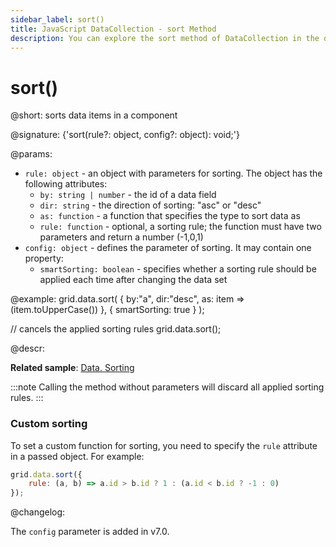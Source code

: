 ```yaml
---
sidebar_label: sort()
title: JavaScript DataCollection - sort Method 
description: You can explore the sort method of DataCollection in the documentation of the DHTMLX JavaScript UI library. Browse developer guides and API reference, try out code examples and live demos, and download a free 30-day evaluation version of DHTMLX Suite.
---
```


# sort()

@short: sorts data items in a component

@signature: {'sort(rule?: object, config?: object): void;'}

@params:
- `rule: object` - an object with parameters for sorting. The object has the following attributes:
    - `by: string | number` - the id of a data field 
    - `dir: string` - the direction of sorting: "asc" or "desc"
    - `as: function` -  a function that specifies the type to sort data as
    - `rule: function` -  optional, a sorting rule; the function must have two parameters and return a number (-1,0,1)
- `config: object` - defines the parameter of sorting. It may contain one property:
    - `smartSorting: boolean` - specifies whether a sorting rule should be applied each time after changing the data set

@example:
grid.data.sort(
    {
        by:"a",
        dir:"desc",
        as: item => (item.toUpperCase())
    },
    { smartSorting: true }
);

// cancels the applied sorting rules
grid.data.sort();

@descr:

**Related sample**: [Data. Sorting](https://snippet.dhtmlx.com/lz351u47)

:::note 
Calling the method without parameters will discard all applied sorting rules.
:::

### Custom sorting

To set a custom function for sorting, you need to specify the `rule` attribute in a passed object. For example:

~~~jsx
grid.data.sort({
    rule: (a, b) => a.id > b.id ? 1 : (a.id < b.id ? -1 : 0) 
});
~~~

@changelog:

The `config` parameter is added in v7.0.
